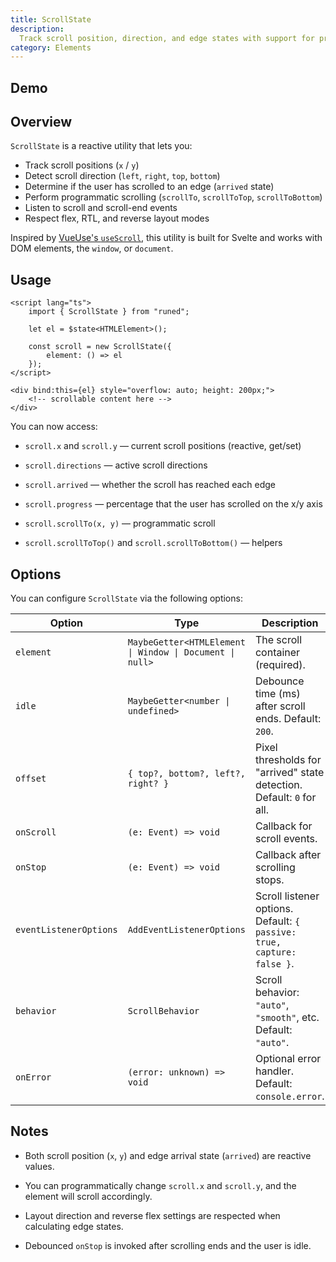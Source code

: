 ```yaml
---
title: ScrollState
description:
  Track scroll position, direction, and edge states with support for programmatic scrolling.
category: Elements
---
```


<script>
import Demo from '$lib/components/demos/scroll-state.svelte';
</script>

## Demo

<Demo />

## Overview

`ScrollState` is a reactive utility that lets you:

- Track scroll positions (`x` / `y`)
- Detect scroll direction (`left`, `right`, `top`, `bottom`)
- Determine if the user has scrolled to an edge (`arrived` state)
- Perform programmatic scrolling (`scrollTo`, `scrollToTop`, `scrollToBottom`)
- Listen to scroll and scroll-end events
- Respect flex, RTL, and reverse layout modes

Inspired by [VueUse's `useScroll`](https://vueuse.org/useScroll), this utility is built for Svelte
and works with DOM elements, the `window`, or `document`.

## Usage

```svelte
<script lang="ts">
	import { ScrollState } from "runed";

	let el = $state<HTMLElement>();

	const scroll = new ScrollState({
		element: () => el
	});
</script>

<div bind:this={el} style="overflow: auto; height: 200px;">
	<!-- scrollable content here -->
</div>
```

You can now access:

- `scroll.x` and `scroll.y` — current scroll positions (reactive, get/set)

- `scroll.directions` — active scroll directions

- `scroll.arrived` — whether the scroll has reached each edge

- `scroll.progress` — percentage that the user has scrolled on the x/y axis

- `scroll.scrollTo(x, y)` — programmatic scroll

- `scroll.scrollToTop()` and `scroll.scrollToBottom()` — helpers

## Options

You can configure `ScrollState` via the following options:

| Option                 | Type                                                     | Description                                                            |
| ---------------------- | -------------------------------------------------------- | ---------------------------------------------------------------------- |
| `element`              | `MaybeGetter<HTMLElement \| Window \| Document \| null>` | The scroll container (required).                                       |
| `idle`                 | `MaybeGetter<number \| undefined>`                       | Debounce time (ms) after scroll ends. Default: `200`.                  |
| `offset`               | `{ top?, bottom?, left?, right? }`                       | Pixel thresholds for "arrived" state detection. Default: `0` for all.  |
| `onScroll`             | `(e: Event) => void`                                     | Callback for scroll events.                                            |
| `onStop`               | `(e: Event) => void`                                     | Callback after scrolling stops.                                        |
| `eventListenerOptions` | `AddEventListenerOptions`                                | Scroll listener options. Default: `{ passive: true, capture: false }`. |
| `behavior`             | `ScrollBehavior`                                         | Scroll behavior: `"auto"`, `"smooth"`, etc. Default: `"auto"`.         |
| `onError`              | `(error: unknown) => void`                               | Optional error handler. Default: `console.error`.                      |

## Notes

- Both scroll position (`x`, `y`) and edge arrival state (`arrived`) are reactive values.

- You can programmatically change `scroll.x` and `scroll.y`, and the element will scroll
  accordingly.

- Layout direction and reverse flex settings are respected when calculating edge states.

- Debounced `onStop` is invoked after scrolling ends and the user is idle.
